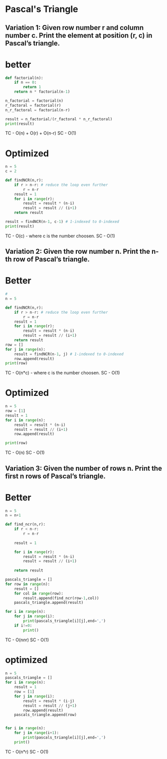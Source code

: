 # Pascal's Triangle

## Variation 1: Given row number r and column number c. Print the element at position (r, c) in Pascal’s triangle.

# better
```py
def factorial(n):
    if n == 0:
        return 1
    return n * factorial(n-1)

n_factorial = factorial(n)
r_factoral = factorial(r)
n_r_factoral = factorial(n-r)

result = n_factorial/(r_factoral * n_r_factoral)
print(result)
```
TC - O(n) + O(r) + O(n-r)
SC - O(1)

# Optimized
```py
n = 5
c = 2

def findNCR(n,r):
    if r > n-r: # reduce the loop even further
        r = n-r
    result = 1
    for i in range(r):
        result = result * (n-i)
        result = result // (i+1)
    return result

result = findNCR(n-1, c-1) # 1-indexed to 0-indexed
print(result)
```
TC - O(c)  - where c is the number choosen.
SC - O(1)

## Variation 2: Given the row number n. Print the n-th row of Pascal’s triangle.

# Better
```py
#
n = 5

def findNCR(n,r):
    if r > n-r: # reduce the loop even further
        r = n-r
    result = 1
    for i in range(r):
        result = result * (n-i)
        result = result // (i+1)
    return result
row = []
for j in range(n):
    result = findNCR(n-1, j) # 1-indexed to 0-indexed
    row.append(result)
print(row)
```
TC - O(n*c)  - where c is the number choosen.
SC - O(1)

# Optimized
```py
n = 5
row = [1]
result = 1
for i in range(n):
    result = result * (n-i)
    result = result // (i+1)
    row.append(result)

print(row)
```
TC - O(n)
SC - O(1)

## Variation 3: Given the number of rows n. Print the first n rows of Pascal’s triangle.

# Better
```py
n = 5
n = n+1

def find_ncr(n,r):
    if r < n-r:
        r = n-r
    
    result = 1

    for i in range(r):
        result = result * (n-i)
        result = result // (i+1)
    
    return result

pascals_triangle = []
for row in range(n):
    result = []
    for col in range(row):
        result.append(find_ncr(row-1,col))
    pascals_triangle.append(result)

for i in range(n):
    for j in range(i):
        print(pascals_triangle[i][j],end=',')
    if i!=0:
        print()
```
TC - O(n*n*r)
SC - O(1)

# optimized
```py
n = 5
pascals_triangle = []
for i in range(n):
    result = 1
    row = [1]
    for j in range(i):
        result = result * (i-j)
        result = result // (j+1)
        row.append(result)
    pascals_triangle.append(row)


for i in range(n):
    for j in range(i+1):
        print(pascals_triangle[i][j],end=',')
    print()
```

TC - O(n*r)
SC - O(1)
